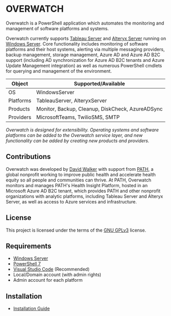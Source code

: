 # OVERWATCH
Overwatch is a PowerShell application which automates the monitoring and management of software platforms and systems. 

Overwatch currently supports [Tableau Server][] and [Alteryx Server][] running on [Windows Server][]. Core functionality includes monitoring of software platforms and their host systems, alerting via multiple messaging providers, backup management, storage management, Azure AD and Azure AD B2C support (including AD synchronization for Azure AD B2C tenants and Azure Update Management integration) as well as numerous PowerShell cmdlets for querying and management of the environment.

| Object | Supported/Available
|-|-
| OS | WindowsServer
| Platforms | TableauServer, AlteryxServer
| Products | Monitor, Backup, Cleanup, DiskCheck, AzureADSync
| Providers | MicrosoftTeams, TwilioSMS, SMTP

_Overwatch is designed for extensibility.  Operating systems and software platforms can be added to the Overwatch service layer, and new functionality can be added by creating new products and providers._

## Contributions

Overwatch was developed by [David Walker][] with support from [PATH][], a global nonprofit working to improve public health and accelerate health equity so all people and communities can thrive.  At PATH, Overwatch monitors and manages PATH's Health Insight Platform, hosted in an Microsoft Azure AD B2C tenant, which provides PATH and other nonprofit organizations with analytic platforms, including Tableau Server and Alteryx Server, as well as access to Azure services and infrastructure.

## License

This project is licensed under the terms of the [GNU GPLv3][] license.

## Requirements

- [Windows Server][]
- [PowerShell 7][]
- [Visual Studio Code][] (Recommended)
- Local/Domain account (with admin rights)
- Admin account for each platform

## Installation

- [Installation Guide][]
    
[Overwatch on Github]: https://github.com/dwalker3rd/Overwatch
[Microsoft Teams webhook]: https://docs.microsoft.com/en-us/microsoftteams/platform/webhooks-and-connectors/how-to/add-incoming-webhook
[PowerShell 7]: https://github.com/PowerShell/PowerShell
[Visual Studio Code]: https://code.visualstudio.com/
[Tableau Server]: https://www.tableau.com/
[Alteryx Server]: https://www.alteryx.com/
[Microsoft Teams]: https://www.microsoft.com/en-us/microsoft-365/microsoft-teams/group-chat-software
[Twilio SMS]: https://www.twilio.com/sms
[Windows Server]: https://www.microsoft.com/en-us/windows-server
[PATH]: https://path.org
[David Walker]: https://www.linkedin.com/in/dwalker3rd/
[GNU GPLv3]: https://github.com/dwalker3rd/Overwatch/LICENSE
[Installation Guide]: https://github.com/dwalker3rd/Overwatch/docs/install.md
